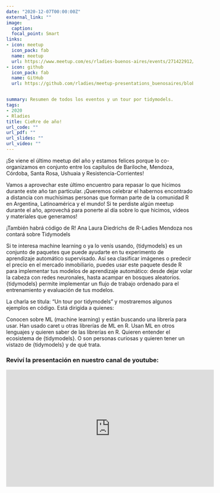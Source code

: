 ```yaml
---
date: "2020-12-07T00:00:00Z"
external_link: ""
image:
  caption:
  focal_point: Smart
links:
- icon: meetup
  icon_pack: fab
  name: meetup
  url: https://www.meetup.com/es/rladies-buenos-aires/events/271422912/
- icon: github
  icon_pack: fab
  name: GitHub
  url: https://github.com/rladies/meetup-presentations_buenosaires/blob/master/README.md


summary: Resumen de todos los eventos y un tour por tidymodels.
tags:
- 2020
- Rladies
title: CieRre de año!
url_code: ""
url_pdf: ""
url_slides: ""
url_video: ""
---
```


¡Se viene el último meetup del año y estamos felices porque lo co-organizamos en conjunto entre los capítulos de Bariloche, Mendoza, Córdoba, Santa Rosa, Ushuaia y Resistencia-Corrientes!

Vamos a aprovechar este último encuentro para repasar lo que hicimos durante este año tan particular. ¡Queremos celebrar el habernos encontrado a distancia con muchísimas personas que forman parte de la comunidad R en Argentina, Latinoamérica y el mundo! Si te perdiste algún meetup durante el año, aprovechá para ponerte al día sobre lo que hicimos, videos y materiales que generamos!

¡También habrá código de R! Ana Laura Diedrichs de R-Ladies Mendoza nos contará sobre Tidymodels

Si te interesa machine learning o ya lo venís usando, {tidymodels} es un conjunto de paquetes que puede ayudarte en tu experimento de aprendizaje automático supervisado. Así sea clasificar imágenes o predecir el precio en el mercado inmobiliario, puedes usar este paquete desde R para implementar tus modelos de aprendizaje automático: desde dejar volar la cabeza con redes neuronales, hasta acampar en bosques aleatorios. {tidymodels} permite implementar un flujo de trabajo ordenado para el entrenamiento y evaluación de tus modelos.

La charla se titula: “Un tour por tidymodels” y mostraremos algunos ejemplos en código. Está dirigida a quienes:

Conocen sobre ML (machine learning) y están buscando una librería para usar.
Han usado caret u otras librerías de ML en R.
Usan ML en otros lenguajes y quieren saber de las librerías en R.
Quieren entender el ecosistema de {tidymodels}.
O son personas curiosas y quieren tener un vistazo de {tidymodels} y de qué trata.

### Reviví la presentación en nuestro canal de youtube:


<iframe width="560" height="315" src="https://www.youtube.com/embed/o38PVdS3k_Q" title="YouTube video player" frameborder="0" allow="accelerometer; autoplay; clipboard-write; encrypted-media; gyroscope; picture-in-picture" allowfullscreen></iframe>